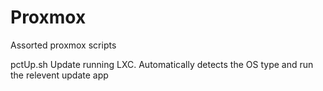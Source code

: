 # Proxmox
Assorted proxmox scripts

pctUp.sh
  Update running LXC.  Automatically detects the OS type and run the relevent update app
